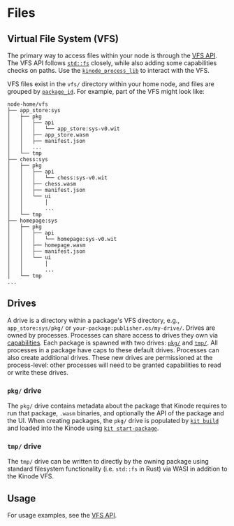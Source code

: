 # Files

## Virtual File System (VFS)

The primary way to access files within your node is through the [VFS API](../apis/vfs.md).
The VFS API follows [`std::fs`](https://doc.rust-lang.org/std/fs/index.html) closely, while also adding some capabilities checks on paths.
Use the [`kinode_process_lib`](https://docs.rs/kinode_process_lib/latest/kinode_process_lib/vfs/index.html) to interact with the VFS.

VFS files exist in the `vfs/` directory within your home node, and files are grouped by [`package_id`](https://docs.rs/kinode_process_lib/latest/kinode_process_lib/kinode/process/standard/struct.PackageId.html).
For example, part of the VFS might look like:

```text
node-home/vfs
├── app_store:sys
│   ├── pkg
│   │   ├── api
│   │   │   └── app_store:sys-v0.wit
│   │   ├── app_store.wasm
│   │   ├── manifest.json
│   │   ...
│   └── tmp
├── chess:sys
│   ├── pkg
│   │   ├── api
│   │   │   └── chess:sys-v0.wit
│   │   ├── chess.wasm
│   │   ├── manifest.json
│   │   └── ui
│   │       │
│   │       ...
│   └── tmp
├── homepage:sys
│   ├── pkg
│   │   ├── api
│   │   │   └── homepage:sys-v0.wit
│   │   ├── homepage.wasm
│   │   ├── manifest.json
│   │   └── ui
│   │       │
│   │       ...
│   └── tmp
...
```

## Drives

A drive is a directory within a package's VFS directory, e.g., `app_store:sys/pkg/` or `your-package:publisher.os/my-drive/`.
Drives are owned by processes.
Processes can share access to drives they own via [capabilities](process/capabilities.md).
Each package is spawned with two drives: [`pkg/`](#pkg-drive) and [`tmp/`](#tmp-drive).
All processes in a package have caps to these default drives.
Processes can also create additional drives.
These new drives are permissioned at the process-level: other processes will need to be granted capabilities to read or write these drives.

### `pkg/` drive

The `pkg/` drive contains metadata about the package that Kinode requires to run that package, `.wasm` binaries, and optionally the API of the package and the UI.
When creating packages, the `pkg/` drive is populated by [`kit build`](../kit/build.md) and loaded into the Kinode using [`kit start-package`](../kit/start-package.md).

### `tmp/` drive

The `tmp/` drive can be written to directly by the owning package using standard filesystem functionality (i.e. `std::fs` in Rust) via WASI in addition to the Kinode VFS.

## Usage

For usage examples, see the [VFS API](../apis/vfs.md).
